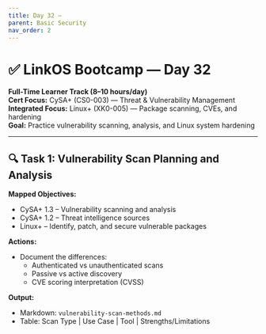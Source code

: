 ```yaml
---
title: Day 32 –
parent: Basic Security
nav_order: 2
---
```

# ✅ LinkOS Bootcamp — Day 32

**Full-Time Learner Track (8–10 hours/day)**  
**Cert Focus:** CySA+ (CS0-003) — Threat & Vulnerability Management  
**Integrated Focus:** Linux+ (XK0-005) — Package scanning, CVEs, and hardening  
**Goal:** Practice vulnerability scanning, analysis, and Linux system hardening

---

## 🔍 Task 1: Vulnerability Scan Planning and Analysis

**Mapped Objectives:**  
- CySA+ 1.3 – Vulnerability scanning and analysis  
- CySA+ 1.2 – Threat intelligence sources  
- Linux+ – Identify, patch, and secure vulnerable packages

**Actions:**  
- Document the differences:
  - Authenticated vs unauthenticated scans  
  - Passive vs active discovery  
  - CVE scoring interpretation (CVSS)

**Output:**  
- Markdown: `vulnerability-scan-methods.md`  
- Table: Scan Type | Use Case | Tool | Strengths/Limitations

